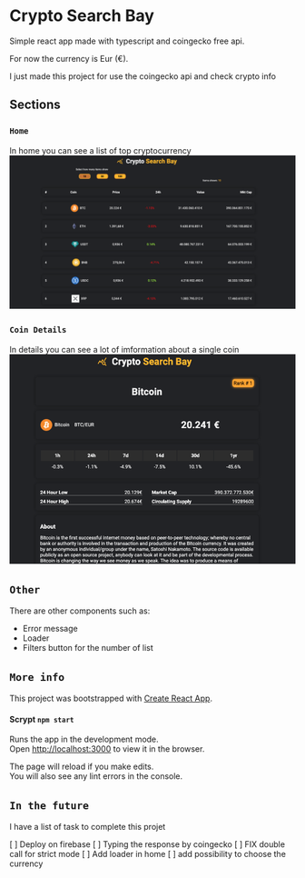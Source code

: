 # Crypto Search Bay
Simple react app made with typescript and coingecko free api.

For now the currency is Eur (€).

I just made this project for use the coingecko api and check crypto info

## Sections
###  `Home`
In home you can see a list of top cryptocurrency
![Alt text](./public/img/home.png "Optional title")

###  `Coin Details`
In details you can see a lot of imformation about a single coin
![Alt text](./public/img/details.png "Optional title")

## `Other`
There are other components such as:
 - Error message
 - Loader
 - Filters button for the number of list


## `More info`
This project was bootstrapped with [Create React App](https://github.com/facebook/create-react-app).

#### Scrypt `npm start`

Runs the app in the development mode.\
Open [http://localhost:3000](http://localhost:3000) to view it in the browser.

The page will reload if you make edits.\
You will also see any lint errors in the console.

## `In the future`
I have a list of task to complete this projet 

 [ ] Deploy on firebase
 [ ] Typing the response by coingecko
 [ ] FIX double call for strict mode
 [ ] Add loader in home
 [ ] add possibility to choose the currency
 